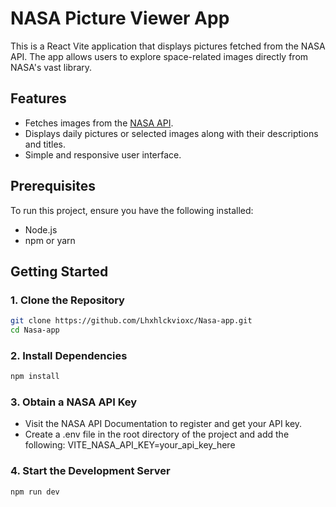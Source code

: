 # NASA Picture Viewer App

This is a React Vite application that displays pictures fetched from the NASA API. The app allows users to explore space-related images directly from NASA's vast library.

## Features
- Fetches images from the [NASA API](https://api.nasa.gov/).
- Displays daily pictures or selected images along with their descriptions and titles.
- Simple and responsive user interface.

## Prerequisites
To run this project, ensure you have the following installed:
- Node.js
- npm or yarn

## Getting Started

### 1. Clone the Repository
```bash
git clone https://github.com/Lhxhlckvioxc/Nasa-app.git
cd Nasa-app
```

### 2. Install Dependencies
```bash
npm install
```

### 3. Obtain a NASA API Key
- Visit the NASA API Documentation to register and get your API key.
- Create a .env file in the root directory of the project and add the following:
VITE_NASA_API_KEY=your_api_key_here

### 4. Start the Development Server
```bash
npm run dev
```
